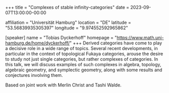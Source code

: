 +++
title = "Complexes of stable infinity-categories"
date = 2023-09-07T13:00:00-00:00

affiliation = "Universität Hamburg"
location = "DE"
latitude = "53.56839935305397"
longitude = "9.974552592965862"

[speaker]
  name = "Tobias Dyckerhoff"
  homepage = "https://www.math.uni-hamburg.de/home/dyckerhoff/"
+++
Derived categories have come to play a decisive role in a wide range of topics. Several
recent developments, in particular in the context of topological Fukaya categories, arouse the
desire to study not just single categories, but rather complexes of categories. In this talk, we
will discuss examples of such complexes in algebra, topology, algebraic geometry, and symplectic
geometry, along with some results and conjectures involving them.

Based on joint work with Merlin Christ and Tashi Walde.
